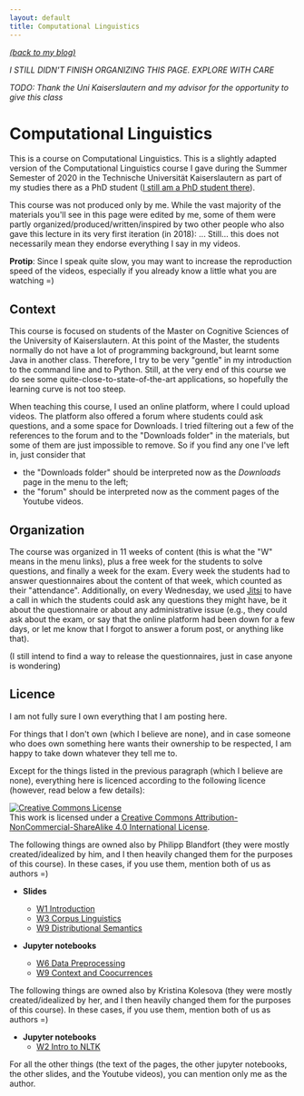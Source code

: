 ```yaml
---
layout: default
title: Computational Linguistics
---
```


[_(back to my blog)_](https://jcbgamboa.github.io)

*_I STILL DIDN'T FINISH ORGANIZING THIS PAGE. EXPLORE WITH CARE_*

*_TODO: Thank the Uni Kaiserslautern and my advisor for the opportunity to give this class_*

# Computational Linguistics

This is a course on Computational Linguistics. This is a slightly adapted
version of the Computational Linguistics course I gave during the Summer
Semester of 2020 in the Technische Universität Kaiserslautern as part of my
studies there as a PhD student
([I still am a PhD student there](https://jcbgamboa.github.io/public/pages/about/)).

This course was not produced only by me. While the vast majority of the
materials you'll see in this page were edited by me, some of
them were partly organized/produced/written/inspired by
two other people who also gave this lecture in its very first iteration
(in 2018): ...
Still... this does not necessarily mean they endorse everything I say in
my videos.

**Protip**: Since I speak quite slow, you may want to increase the
  reproduction speed of the videos, especially if you already know a little
  what you are watching =)


Context
-------

This course is focused on students of the Master on Cognitive Sciences of
the University of Kaiserslautern. At this point of the Master, the students
normally do not have a lot of programming background, but learnt some Java
in another class. Therefore, I try to be very "gentle" in my introduction
to the command line and to Python. Still, at the very end of this course
we do see some quite-close-to-state-of-the-art applications, so hopefully
the learning curve is not too steep.

When teaching this course, I used an online platform, where I could upload
videos. The platform also offered a forum where students could ask
questions, and a some space for Downloads.
I tried filtering out a few of the references to the
forum and to the "Downloads folder" in the materials, but some of them are
just impossible to remove. So if you find any one I've left in, just
consider that
 * the "Downloads folder" should be interpreted now as the _Downloads_ page
   in the menu to the left;
 * the "forum" should be interpreted now as the comment pages of the
   Youtube videos.


Organization
------------

The course was organized in 11 weeks of content (this is what the "W"
means in the menu links), plus a free week for the
students to solve questions, and finally a week for the exam. Every week
the students had to answer questionnaires about the content of that week,
which counted as their "attendance". Additionally, on every
Wednesday, we used
[Jitsi](https://meet.jit.si/)
to have a call in which the students could ask any questions they might
have, be it about the questionnaire or about any administrative issue
(e.g., they could ask about the exam, or say that the online platform
had been down for a few days, or let me know that I forgot to answer a
forum post, or anything like that).

(I still intend to find a way to release the questionnaires, just in case
anyone is wondering)


Licence
-------

I am not fully sure I own everything that I am posting here.

For things that I don't own (which I believe are none),
and in case someone who does own something here wants their ownership to be
respected, I am happy to take down whatever they tell me to.

Except for the things listed in the previous paragraph
(which I believe are none), everything here
is licenced according to the following licence (however, read below a few
details):

<a rel="license" href="http://creativecommons.org/licenses/by-nc-sa/4.0/"><img alt="Creative Commons License" style="border-width:0" src="https://i.creativecommons.org/l/by-nc-sa/4.0/88x31.png" /></a><br />This work is licensed under a <a rel="license" href="http://creativecommons.org/licenses/by-nc-sa/4.0/">Creative Commons Attribution-NonCommercial-ShareAlike 4.0 International License</a>.


The following things are owned also by Philipp Blandfort (they were mostly
created/idealized by him, and I then heavily changed them for the purposes
of this course).
In these cases, if you use them, mention both of us as authors =)

 * **Slides**
    * [W1 Introduction]({{site.baseurl}}/slides/01_introduction_SS2020.pdf)
    * [W3 Corpus Linguistics]({{site.baseurl}}/slides/03_corpus_linguistics.pdf)
    * [W9 Distributional Semantics]({{site.baseurl}}/slides/09_distributional_semantics.pdf)

 * **Jupyter notebooks**
    * [W6 Data Preprocessing]({{site.baseurl}}/notebooks/W6_Preprocessing.ipynb)
    * [W9 Context and Coocurrences]({{site.baseurl}}/notebooks/W9_ContextAndCooccurrences.ipynb)

The following things are owned also by Kristina Kolesova (they were mostly
created/idealized by her, and I then heavily changed them for the purposes
of this course).
In these cases, if you use them, mention both of us as authors =)

 * **Jupyter notebooks**
    * [W2 Intro to NLTK]({{site.baseurl}}/notebooks/W2_Intro_to_NLTK.ipynb)


For all the other things (the text of the pages, the other jupyter
notebooks, the other slides, and the Youtube videos), you can mention only me
as the author.

